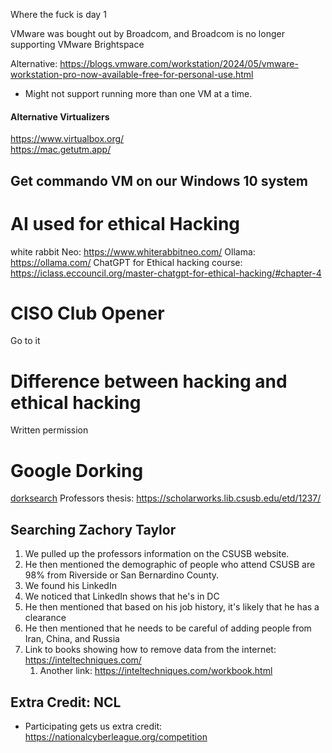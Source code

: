 Where the fuck is day 1

VMware was bought out by Broadcom, and Broadcom is no longer supporting VMware Brightspace

Alternative: https://blogs.vmware.com/workstation/2024/05/vmware-workstation-pro-now-available-free-for-personal-use.html
- Might not support running more than one VM at a time.

#### Alternative Virtualizers
https://www.virtualbox.org/  
https://mac.getutm.app/


## Get commando VM on our Windows 10 system



# AI used for ethical Hacking
white rabbit Neo: https://www.whiterabbitneo.com/
Ollama: https://ollama.com/
ChatGPT for Ethical hacking course: https://iclass.eccouncil.org/master-chatgpt-for-ethical-hacking/#chapter-4

# CISO Club Opener
Go to it

# Difference between hacking and ethical hacking
Written permission

# Google Dorking
[dorksearch](https://dorksearch.com/blog/beginners-guide-google-dorking/)
Professors thesis: https://scholarworks.lib.csusb.edu/etd/1237/

## Searching Zachory Taylor
1. We pulled up the professors information on the CSUSB website. 
2. He then mentioned the demographic of people who attend CSUSB are 98% from Riverside or San Bernardino County.
3. We found his LinkedIn
4. We noticed that LinkedIn shows that he's in DC
5. He then mentioned that based on his job history, it's likely that he has a clearance
6. He then mentioned that he needs to be careful of adding people from Iran, China, and Russia
7. Link to books showing how to remove data from the internet: https://inteltechniques.com/
	1. Another link: https://inteltechniques.com/workbook.html

## Extra Credit: NCL
- Participating gets us extra credit: https://nationalcyberleague.org/competition





